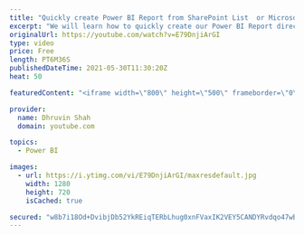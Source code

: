 ```yaml
---
title: "Quickly create Power BI Report from SharePoint List  or Microsoft List"
excerpt: "We will learn how to quickly create our Power BI Report directly from SharePoint List or Microsoft Lists during this session. This is the first integration experience with Power BI. This experience empowers SharePoint list and Microsoft List users to easily explore their list data with just a few clicks."
originalUrl: https://youtube.com/watch?v=E79DnjiArGI
type: video
price: Free
length: PT6M36S
publishedDateTime: 2021-05-30T11:30:20Z
heat: 50

featuredContent: "<iframe width=\"800\" height=\"500\" frameborder=\"0\" src=\"https://www.youtube.com/embed/E79DnjiArGI\" allow=\"accelerometer; autoplay; encrypted-media; gyroscope; picture-in-picture\" allowfullscreen></iframe>"

provider:
  name: Dhruvin Shah
  domain: youtube.com

topics:
  - Power BI

images:
  - url: https://i.ytimg.com/vi/E79DnjiArGI/maxresdefault.jpg
    width: 1280
    height: 720
    isCached: true

secured: "w8b7i18Od+DvibjDb52YkREiqTERbLhug0xnFVaxIK2VEY5CANDYRvdqo47wBNKqSeGI54+Nz65qca6aiCHrU+HQtbBPt8TR4e86Z0oDhQdhL1xW0aFtct2tWa3Cqr71kIF5642FEi84VKgu82mdVIkd6GPuVe+F0mWrja/A1Sdk821A08pmTHk/3+os7P0LkVksBnpnqte57FvDo1EzaViJIYQVXRxnTgt5obHQ/joKn0Ey18BGyBjgnYoUAGt2pRMysNT4wyYi9UAHn6KqPJZ6sfVT1zdaCwdz1yg0xWxrtT/NEZT0OuaNqBVyThNaKiL8UpjjyIE1pFhJaP8bDfxIj69HkvHswAKMA9l3I+/8GL9bGeQhdsVwgkcFO2Xk3IbjFUwTxFD/l+J85XpAWqFL4xwC0IVBQejOdLo3kto=;FqsrJ0QWSOP6atxg/JiqKg=="
---
```


